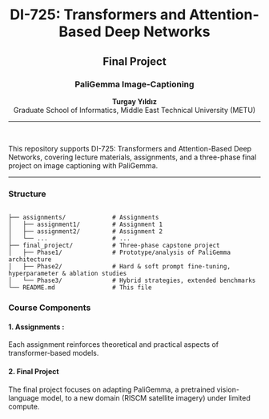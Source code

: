 
<div align="center">

# DI-725: Transformers and Attention-Based Deep Networks

## Final Project

### PaliGemma Image-Captioning

**Turgay Yıldız**  
Graduate School of Informatics, Middle East Technical University (METU)

</div>

<!------------------------------------------------------------------------------------------------------------------------------------------------>

---
<br>

This repository supports DI-725: Transformers and Attention-Based Deep Networks, covering lecture materials, assignments, and a three-phase final project on image captioning with PaliGemma.

<!------------------------------------------------------------------------------------------------------------------------------------------------>
---
<!------------------------------------------------------------------------------------------------------------------------------------------------>

### Structure


~~~

├── assignments/             # Assignments
│   ├── assignment1/         # Assignment 1
│   ├── assignment2/         # Assignment 2
│   └── ...                  # ... 
├── final_project/           # Three-phase capstone project
│   ├── Phase1/              # Prototype/analysis of PaliGemma architecture
│   ├── Phase2/              # Hard & soft prompt fine-tuning, hyperparameter & ablation studies
│   └── Phase3/              # Hybrid strategies, extended benchmarks
└── README.md                # This file

~~~
<!------------------------------------------------------------------------------------------------------------------------------------------------>

### Course Components


#### 1. Assignments : 

Each assignment reinforces theoretical and practical aspects of transformer-based models.


#### 2. Final Project

The final project focuses on adapting PaliGemma, a pretrained vision-language model, to a new domain (RISCM satellite imagery) under limited compute.


